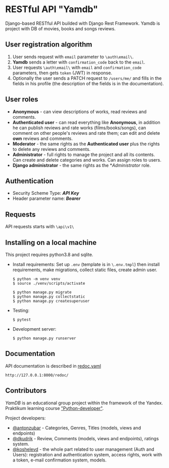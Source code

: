 # RESTful API "Yamdb"

Django-based RESTful API builded with Django Rest Framework.
Yamdb is project with DB of movies, books and songs reviews.

## User registration algorithm
1. User sends request with `email` parameter to `\auth\email\`.
2. **Yamdb** sends a letter with `confirmation_code` back to the `email`.
3. User requests `\auth\email\` with `email` and `confirmation_code` 
   parameters, then gets `token` (JWT) in response.
4. Optionally the user sends a PATCH request to `/users/me/` and fills in 
   the fields in his profile (the description of the fields is in the documentation).  

## User roles
- **Anonymous** - can view descriptions of works, read reviews and comments.
- **Authenticated user** - can read everything like **Anonymous**, in 
  addition he can publish reviews and rate works (films/books/songs), 
  can comment on other people's reviews and rate them; 
  can edit and delete **own** reviews and comments.
- **Moderator** - the same rights as the **Authenticated user** plus the 
  rights to delete any reviews and comments.
- **Administrator** - full rights to manage the project and all its contents.
  Can create and delete categories and works. Can assign roles to users.
- **Django administrator** - the same rights as the **Administrator* role.   

## Authentication
- Security Scheme Type: **_API Key_**
- Header parameter name: **_Bearer_**

## Requests
API requests starts with `\api\v1\`

## Installing on a local machine 

This project requires python3.8 and sqlite.

- Install requirements:
  Set up `.env` (template is in `\.env.tmpl`) then install requirements, 
  make migrations, collect static files, create admin user.
  ```
  $ python -m venv venv
  $ source ./venv/scripts/activate
  ```
  ```
  $ python manage.py migrate
  $ python manage.py collectstatic
  $ python manage.py createsuperuser
  ```
- Testing:
  ```
  $ pytest
  ```
- Development server:
  ```
  $ python manage.py runserver
  ```

## Documentation
API documentation is described in [redoc.yaml](https://github.com/koshelevd/api_yamdb/assets/redoc.yaml)
  ```
  http://127.0.0.1:8000/redoc/
  ```

## Contributors
*YamDB* is an educational group project within the framework of the Yandex.
  Praktikum learning course ["Python-developer"](https://praktikum.yandex.ru/profile/backend-developer/).

Project developers:
- [@antonzubar](https://github.com/antonzubar) - Categories, Genres, Titles (models, views and endpoints)
- [@dkudrik](https://github.com/DKudrik) - Review, Comments (models, views and endpoints),
  ratings system.
- [@koshelevd](https://github.com/koshelevd/) - the whole part related to user management (Auth and Users): 
  registration and authentication system, access rights, work with a token, 
  e-mail confirmation system, models. 